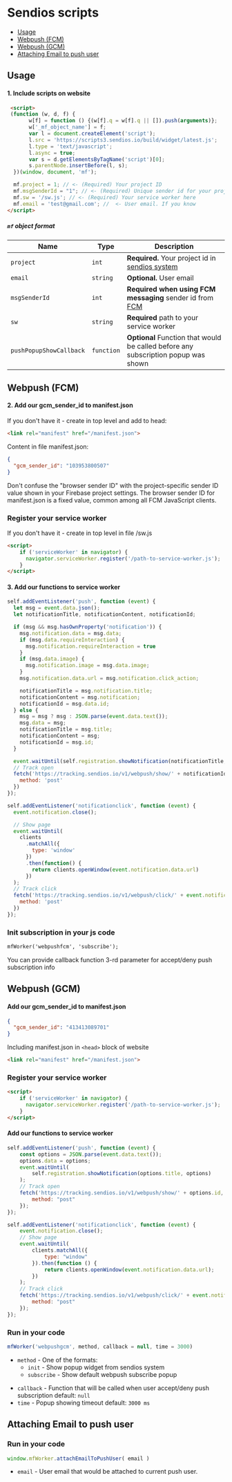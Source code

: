 # Sendios scripts

  - [Usage](https://github.com/sendios/scripts/tree/version3#usage)
  - [Webpush (FCM)](https://github.com/sendios/scripts/tree/version3#webpush-fcm)
  - [Webpush (GCM)](https://github.com/sendios/scripts/tree/version3#webpush-gcm)
  - [Attaching Email to push user](https://github.com/sendios/scripts/tree/version3#attaching-email-to-push-user)

<p></p>

## Usage
#### 1. Include scripts on website 

```html
 <script>
 (function (w, d, f) {
       w[f] = function () {(w[f].q = w[f].q || []).push(arguments)};
       w['_mf_object_name'] = f;
       var l = document.createElement('script');
       l.src = 'https://scripts3.sendios.io/build/widget/latest.js';
       l.type = 'text/javascript';
       l.async = true;
       var s = d.getElementsByTagName('script')[0];
       s.parentNode.insertBefore(l, s);
  })(window, document, 'mf');

  mf.project = 1; // <- (Required) Your project ID  
  mf.msgSenderId = "1"; // <- (Required) Unique sender id for your project. Note: string, not int
  mf.sw = '/sw.js'; // <- (Required) Your service worker here
  mf.email = 'test@gmail.com'; //  <- User email. If you know
</script>
```

##### `mf` object format

<table>
<thead>
<tr>
<th>Name</th>
<th>Type</th>
<th>Description</th>
</tr>
</thead>
<tbody>
<tr>
<td><code>project</code></td>
<td><code>int</code></td>
<td><strong>Required.</strong> Your project id in <a href="https://admin.sendios.io/account/projects" rel="nofollow">sendios system</a>  </td>
</tr>
<tr>
<td><code>email</code></td>
<td><code>string</code></td>
<td><strong>Optional.</strong>  User email </td>
</tr>
<tr>
<td><code>msgSenderId</code></td>
<td><code>int</code></td>
<td><strong>Required when using FCM messaging</strong> sender id from <a href="https://firebase.google.com/docs/cloud-messaging/" target="_blank">FCM</a> </td>
</tr>
<tr>
<td><code>sw</code></td>
<td><code>string</code></td>
<td><strong>Required</strong> path to your service worker</td>
</tr>
<tr>
<td><code>pushPopupShowCallback</code></td>
<td><code>function</code></td>
<td><strong>Optional</strong> Function that would be called before any subscription popup was shown</td>
</tr>
</tbody></table>

## Webpush (FCM)

#### 2. Add our gcm_sender_id to manifest.json
If you don't have it - create in top level and add to head: 
```html
<link rel="manifest" href="/manifest.json">
```

Content in file manifest.json:
```json
{
  "gcm_sender_id": "103953800507"
}
```

Don't confuse the "browser sender ID" with the project-specific sender ID value shown in your Firebase project settings. The browser sender ID for manifest.json is a fixed value, common among all FCM JavaScript clients.

### Register your service worker
If you don't have it - create in top level in file  /sw.js

```html
<script>
    if ('serviceWorker' in navigator) {
      navigator.serviceWorker.register('/path-to-service-worker.js');
    }
</script>
```

#### 3. Add our functions to service worker

```js
self.addEventListener('push', function (event) {
  let msg = event.data.json();
  let notificationTitle, notificationContent, notificationId;

  if (msg && msg.hasOwnProperty('notification')) {
    msg.notification.data = msg.data;
    if (msg.data.requireInteraction) {
      msg.notification.requireInteraction = true
    }
    if (msg.data.image) {
      msg.notification.image = msg.data.image;
    }
    msg.notification.data.url = msg.notification.click_action;

    notificationTitle = msg.notification.title;
    notificationContent = msg.notification;
    notificationId = msg.data.id;
  } else {
    msg = msg ? msg : JSON.parse(event.data.text());
    msg.data = msg;
    notificationTitle = msg.title;
    notificationContent = msg;
    notificationId = msg.id;
  }

  event.waitUntil(self.registration.showNotification(notificationTitle, notificationContent));
  // Track open
  fetch('https://tracking.sendios.io/v1/webpush/show/' + notificationId, {
    method: 'post'
  })
});

self.addEventListener('notificationclick', function (event) {
  event.notification.close();

  // Show page
  event.waitUntil(
    clients
      .matchAll({
        type: 'window'
      })
      .then(function() {
        return clients.openWindow(event.notification.data.url)
      })
  );
  // Track click
  fetch('https://tracking.sendios.io/v1/webpush/click/' + event.notification.data.id, {
    method: 'post'
  })
});
```

### Init subscription in your js code 
```html
mfWorker('webpushfcm', 'subscribe');
```
You can provide callback function 3-rd parameter for accept/deny push subscription info


## Webpush (GCM)

#### Add our gcm_sender_id to manifest.json 
```json
{
  "gcm_sender_id": "413413089701"
}
```
Including manifest.json in `<head>` block of website 

```html
<link rel="manifest" href="/manifest.json">
```
### Register your service worker
```html
<script>
    if ('serviceWorker' in navigator) {
      navigator.serviceWorker.register('/path-to-service-worker.js');
    }
</script>
```
#### Add our functions to service worker

```js
self.addEventListener('push', function (event) {
    const options = JSON.parse(event.data.text());
    options.data = options;
    event.waitUntil(
        self.registration.showNotification(options.title, options)
    );
    // Track open
    fetch('https://tracking.sendios.io/v1/webpush/show/' + options.id, {
        method: "post"
    });
});

self.addEventListener('notificationclick', function (event) {
    event.notification.close();
    // Show page
    event.waitUntil(
        clients.matchAll({
            type: "window"
        }).then(function () {
            return clients.openWindow(event.notification.data.url);
        })
    );
    // Track click
    fetch('https://tracking.sendios.io/v1/webpush/click/' + event.notification.data.id, {
        method: "post"
    });
});
```

### Run in your code 

```js
mfWorker('webpushgcm', method, callback = null, time = 3000)
```

* `method` - One of the formats:
  * `init` -  Show popup widget from sendios system
  * `subscribe` - Show default webpush subscribe popup
- `callback` - Function that will be called when user accept/deny push subscription default: `null`
- `time` - Popup showing timeout default: `3000 ms`

## Attaching Email to push user

### Run in your code 

```js
window.mfWorker.attachEmailToPushUser( email )
```

* `email` - User email that would be attached to current push user. 
